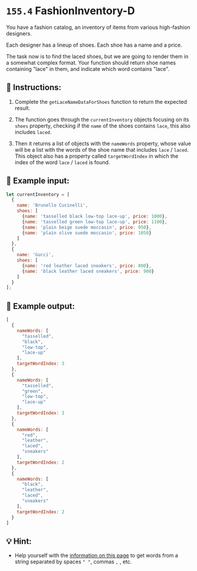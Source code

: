 # `155.4` FashionInventory-D

You have a fashion catalog, an inventory of items from various high-fashion designers.

Each designer has a lineup of shoes. Each shoe has a name and a price.

The task now is to find the laced shoes, but we are going to render them in a somewhat complex format. Your function should return shoe names containing "lace" in them, and indicate which word contains "lace".

## 📝 Instructions:

1. Complete the `getLaceNameDataForShoes` function to return the expected result.

2. The function goes through the `currentInventory` objects focusing on its `shoes` property, checking if the `name` of the shoes contains `lace`, this also includes `laced`.

3. Then it returns a list of objects with the `nameWords` property, whose value will be a list with the words of the shoe name that includes `lace` / `laced`. This object also has a property called `targetWordIndex` in which the index of the word `lace` / `laced` is found.

## 📎 Example input:

```js
let currentInventory = [
  {
    name: 'Brunello Cucinelli',
    shoes: [
      {name: 'tasselled black low-top lace-up', price: 1000},
      {name: 'tasselled green low-top lace-up', price: 1100},
      {name: 'plain beige suede moccasin', price: 950},
      {name: 'plain olive suede moccasin', price: 1050}
    ]
  },
  {
    name: 'Gucci',
    shoes: [
      {name: 'red leather laced sneakers', price: 800},
      {name: 'black leather laced sneakers', price: 900}
    ]
  }
];
```

## 📎 Example output:

```js
[
  {
    nameWords: [
      "tasselled",
      "black",
      "low-top",
      "lace-up"
    ],
    targetWordIndex: 3
  },
  {
    nameWords: [
      "tasselled",
      "green",
      "low-top",
      "lace-up"
    ],
    targetWordIndex: 3
  },
  {
    nameWords: [
      "red",
      "leather",
      "laced",
      "sneakers"
    ],
    targetWordIndex: 2
  },
  {
    nameWords: [
      "black",
      "leather",
      "laced",
      "sneakers"
    ],
    targetWordIndex: 2
  }
]
```

## 💡 Hint:

+ Help yourself with the [information on this page](https://developer.mozilla.org/es/docs/Web/JavaScript/Reference/Global_Objects/String/split) to get words from a string separated by spaces `" "`, commas `,` , etc.
